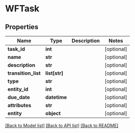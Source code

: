 # WFTask

## Properties
Name | Type | Description | Notes
------------ | ------------- | ------------- | -------------
**task_id** | **int** |  | [optional] 
**name** | **str** |  | [optional] 
**description** | **str** |  | [optional] 
**transition_list** | **list[str]** |  | [optional] 
**type** | **str** |  | [optional] 
**entity_id** | **int** |  | [optional] 
**due_date** | **datetime** |  | [optional] 
**attributes** | **str** |  | [optional] 
**entity** | **object** |  | [optional] 

[[Back to Model list]](../README.md#documentation-for-models) [[Back to API list]](../README.md#documentation-for-api-endpoints) [[Back to README]](../README.md)


